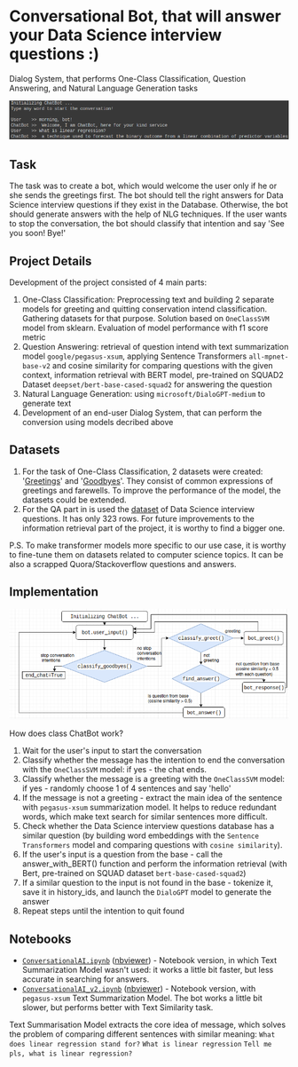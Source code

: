 # Conversational Bot, that will answer your Data Science interview questions :)
Dialog System, that performs One-Class Classification, Question Answering, and Natural Language Generation tasks

![](https://github.com/Teasotea/DialogSystem/blob/main/img/chatbot_results.png)

## Task
The task was to create a bot, which would welcome the user only if he or she sends the greetings first. The bot should tell the right answers for Data Science interview questions if they exist in the Database. Otherwise, the bot should generate answers with the help of NLG techniques. If the user wants to stop the conversation, the bot should classify that intention and say 'See you soon! Bye!'


## Project Details
 Development of the project consisted of 4 main parts:
  1) One-Class Classification: Preprocessing text and building 2 separate models for greeting and quitting conservation intend classification. Gathering datasets for that purpose. Solution based on `OneClassSVM` model from sklearn. Evaluation of model performance with f1 score metric
  2) Question Answering: retrieval of question intend with text summarization model `google/pegasus-xsum`, applying Sentence Transformers `all-mpnet-base-v2` and cosine similarity for comparing questions with the given context, information retrieval with BERT model, pre-trained on SQUAD2 Dataset `deepset/bert-base-cased-squad2` for answering the question
  3) Natural Language Generation: using `microsoft/DialoGPT-medium` to generate text
  4) Development of an end-user Dialog System, that can perform the conversion using models decribed above

## Datasets
1) For the task of One-Class Classification, 2 datasets were created: '[Greetings](https://github.com/Teasotea/DialogSystem/blob/main/data/greet.csv)' and '[Goodbyes](https://raw.githubusercontent.com/Teasotea/DialogSystem/main/data/goodbyes.csv)'. They consist of common expressions of greetings and farewells. To improve the performance of the model, the datasets could be extended.
2) For the QA part in is used the [dataset](https://raw.githubusercontent.com/Kizuna-Cheng/Data_Science_Interviews_NLP/main/data.csv) of Data Science interview questions. It has only 323 rows. For future improvements to the information retrieval part of the project, it is worthy to find a bigger one.

P.S. To make transformer models more specific to our use case, it is worthy to fine-tune them on datasets related to computer science topics. It can be also a scrapped Quora/Stackoverflow questions and answers.



## Implementation
 ![](https://github.com/Teasotea/DialogSystem/blob/main/img/chatbot_diagram.png)
 
How does class ChatBot work?

1) Wait for the user's input to start the conversation
2) Classify whether the message has the intention to end the conversation with the `OneClassSVM` model: if yes - the chat ends. 
3) Classify whether the message is a greeting with the `OneClassSVM` model: if yes - randomly choose 1 of 4 sentences and say 'hello'
4) If the message is not a greeting - extract the main idea of the sentence with `pegasus-xsum` summarization model. It helps to reduce redundant words, which make text search for similar sentences more difficult.
5) Check whether the Data Science interview questions database has a similar question (by building word embeddings with the `Sentence Transformers` model and comparing questions with `cosine similarity`). 
6) If the user's input is a question from the base - call the answer_with_BERT() function and perform the information retrieval (with Bert, pre-trained on SQUAD dataset `bert-base-cased-squad2`)
7) If a similar question to the input is not found in the base - tokenize it, save it in history_ids, and launch the `DialoGPT` model to generate the answer
8) Repeat steps until the intention to quit found

## Notebooks
* [`ConversationalAI.ipynb`](https://github.com/Teasotea/DialogSystem/blob/main/ConversationalAI.ipynb) ([nbviewer](https://github.com/Teasotea/DialogSystem/blob/main/ConversationalAI.ipynb)) - Notebook version, in which Text Summarization Model wasn't used: it works a little bit faster, but less accurate in searching for answers.
* [`ConversationalAI_v2.ipynb`](https://github.com/Teasotea/DialogSystem/blob/main/ConversationalAI_v2.ipynb) ([nbviewer](https://github.com/Teasotea/DialogSystem/blob/main/ConversationalAI_v2.ipynb)) -  Notebook version, with `pegasus-xsum` Text Summarization Model. The bot works a little bit slower, but performs better with Text Similarity task.

Text Summarisation Model extracts the core idea of message, which solves the problem of comparing different sentences with similar meaning:
`What does linear regression stand for?`
`What is linear regression`
`Tell me pls, what is linear regression?`
